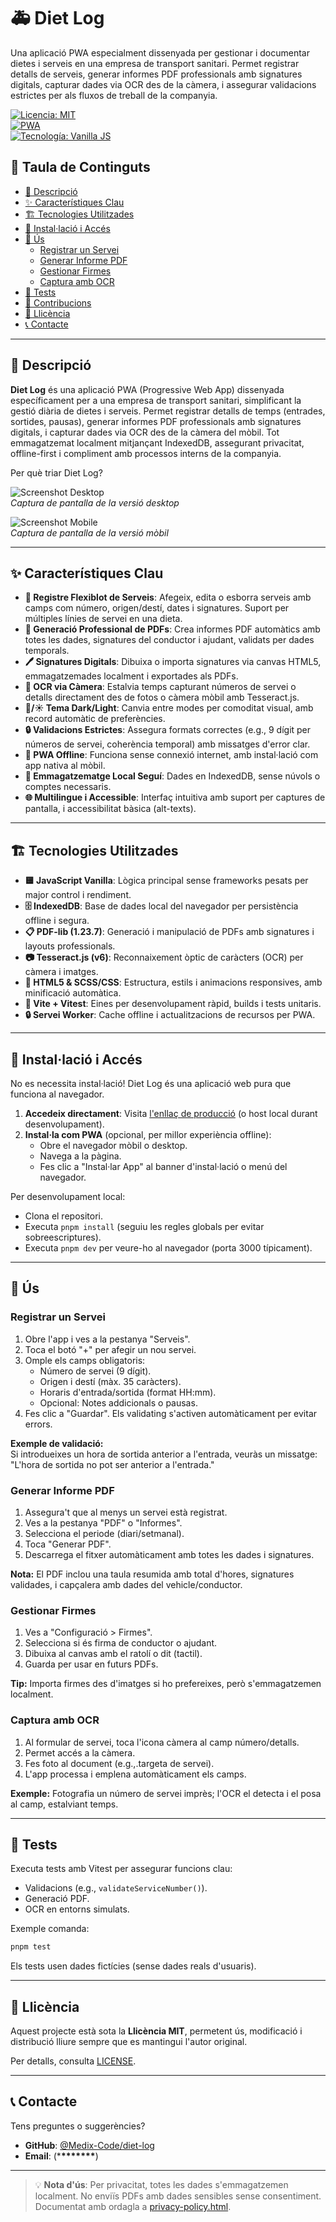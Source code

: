 # 🚑 Diet Log

Una aplicació PWA especialment dissenyada per gestionar i documentar dietes i serveis en una empresa de transport sanitari. Permet registrar detalls de serveis, generar informes PDF professionals amb signatures digitals, capturar dades via OCR des de la càmera, i assegurar validacions estrictes per als fluxos de treball de la companyia.

[![Licencia: MIT](https://img.shields.io/badge/Licencia-MIT-green.svg)](LICENSE)  
[![PWA](https://img.shields.io/badge/PWA-Compatible-blue.svg)]()  
[![Tecnología: Vanilla JS](https://img.shields.io/badge/Tecnología-Vanilla%20JS-yellow.svg)]()

## 📖 Taula de Continguts

- [🎯 Descripció](#-descripció)
- [✨ Característiques Clau](#-característiques-clau)
- [🏗️ Tecnologies Utilitzades](#️-tecnologies-utilitzades)
- [🚀 Instal·lació i Accés](#-instal·lació-i-accés)
- [📱 Ús](#-ús)
  - [Registrar un Servei](#registrar-un-servei)
  - [Generar Informe PDF](#generar-informe-pdf)
  - [ Gestionar Firmes](#gestionar-firmes)
  - [Captura amb OCR](#captura-amb-ocr)
- [🧪 Tests](#-tests)
- [🤝 Contribucions](#-contribucions)
- [📄 Llicència](#-llicència)
- [📞 Contacte](#-contacte)

---

## 🎯 Descripció

**Diet Log** és una aplicació PWA (Progressive Web App) dissenyada específicament per a una empresa de transport sanitari, simplificant la gestió diària de dietes i serveis. Permet registrar detalls de temps (entrades, sortides, pausas), generar informes PDF professionals amb signatures digitals, i capturar dades via OCR des de la càmera del mòbil. Tot emmagatzemat localment mitjançant IndexedDB, assegurant privacitat, offline-first i compliment amb processos interns de la companyia.

Per què triar Diet Log?

![Screenshot Desktop](assets/images/screenshot-desktop.png)  
_Captura de pantalla de la versió desktop_

![Screenshot Mobile](assets/images/screenshot-mobile.png)  
_Captura de pantalla de la versió mòbil_

---

## ✨ Característiques Clau

- **📝 Registre Flexiblot de Serveis**: Afegeix, edita o esborra serveis amb camps com número, origen/destí, dates i signatures. Suport per múltiples línies de servei en una dieta.
- **📄 Generació Professional de PDFs**: Crea informes PDF automàtics amb totes les dades, signatures del conductor i ajudant, validats per dades temporals.
- **🖊️ Signatures Digitals**: Dibuixa o importa signatures via canvas HTML5, emmagatzemades localment i exportades als PDFs.
- **📸 OCR via Càmera**: Estalvia temps capturant números de servei o detalls directament des de fotos o càmera mòbil amb Tesseract.js.
- **🌙/☀️ Tema Dark/Light**: Canvia entre modes per comoditat visual, amb record automàtic de preferències.
- **🔒 Validacions Estrictes**: Assegura formats correctes (e.g., 9 dígit per números de servei, coherència temporal) amb missatges d'error clar.
- **📱 PWA Offline**: Funciona sense connexió internet, amb instal·lació com app nativa al mòbil.
- **💾 Emmagatzematge Local Seguí**: Dades en IndexedDB, sense núvols o comptes necessaris.
- **🌐 Multilingue i Accessible**: Interfaç intuitiva amb suport per captures de pantalla, i accessibilitat bàsica (alt-texts).

---

## 🏗️ Tecnologies Utilitzades

- **🟨 JavaScript Vanilla**: Lògica principal sense frameworks pesats per major control i rendiment.
- **🗄️ IndexedDB**: Base de dades local del navegador per persistència offline i segura.
- **📋 PDF-lib (1.23.7)**: Generació i manipulació de PDFs amb signatures i layouts professionals.
- **📷 Tesseract.js (v6)**: Reconnaixement òptic de caràcters (OCR) per càmera i imatges.
- **🎨 HTML5 & SCSS/CSS**: Estructura, estils i animacions responsives, amb minificació automàtica.
- **🔧 Vite + Vitest**: Eines per desenvolupament ràpid, builds i tests unitaris.
- **🔒 Servei Worker**: Cache offline i actualitzacions de recursos per PWA.

---

## 🚀 Instal·lació i Accés

No es necessita instal·lació! Diet Log és una aplicació web pura que funciona al navegador.

1. **Accedeix directament**: Visita [l'enllaç de producció](#) (o host local durant desenvolupament).
2. **Instal·la com PWA** (opcional, per millor experiència offline):
   - Obre el navegador mòbil o desktop.
   - Navega a la pàgina.
   - Fes clic a "Instal·lar App" al banner d'instal·lació o menú del navegador.

Per desenvolupament local:

- Clona el repositori.
- Executa `pnpm install` (seguiu les regles globals per evitar sobreescriptures).
- Executa `pnpm dev` per veure-ho al navegador (porta 3000 típicament).

---

## 📱 Ús

### Registrar un Servei

1. Obre l'app i ves a la pestanya "Serveis".
2. Toca el botó "+" per afegir un nou servei.
3. Omple els camps obligatoris:
   - Número de servei (9 dígit).
   - Origen i destí (màx. 35 caràcters).
   - Horaris d'entrada/sortida (format HH:mm).
   - Opcional: Notes addicionals o pausas.
4. Fes clic a "Guardar". Els validating s'activen automàticament per evitar errors.

**Exemple de validació:**  
Si introdueixes un hora de sortida anterior a l'entrada, veuràs un missatge: "L'hora de sortida no pot ser anterior a l'entrada."

### Generar Informe PDF

1. Assegura't que al menys un servei està registrat.
2. Ves a la pestanya "PDF" o "Informes".
3. Selecciona el periode (diari/setmanal).
4. Toca "Generar PDF".
5. Descarrega el fitxer automàticament amb totes les dades i signatures.

**Nota:** El PDF inclou una taula resumida amb total d'hores, signatures validades, i capçalera amb dades del vehicle/conductor.

### Gestionar Firmes

1. Ves a "Configuració > Firmes".
2. Selecciona si és firma de conductor o ajudant.
3. Dibuixa al canvas amb el ratolí o dit (tactil).
4. Guarda per usar en futurs PDFs.

**Tip:** Importa firmes des d'imatges si ho prefereixes, però s'emmagatzemen localment.

### Captura amb OCR

1. Al formular de servei, toca l'icona càmera al camp número/detalls.
2. Permet accés a la càmera.
3. Fes foto al document (e.g.,.targeta de servei).
4. L'app processa i emplena automàticament els camps.

**Exemple:** Fotografia un número de servei imprès; l'OCR el detecta i el posa al camp, estalviant temps.

---

## 🧪 Tests

Executa tests amb Vitest per assegurar funcions clau:

- Validacions (e.g., `validateServiceNumber()`).
- Generació PDF.
- OCR en entorns simulats.

Exemple comanda:

```bash
pnpm test
```

Els tests usen dades fictícies (sense dades reals d'usuaris).

---

## 📄 Llicència

Aquest projecte està sota la **Llicència MIT**, permetent ús, modificació i distribució lliure sempre que es mantingui l'autor original.

Per detalls, consulta [LICENSE](./LICENSE).

---

## 📞 Contacte

Tens preguntes o suggerències?

- **GitHub**: [@Medix-Code/diet-log](https://github.com/Medix-Code/diet-log)
- **Email**: (\***\*\*\*\*\*\*\***)

---

> 💡 **Nota d'ús**: Per privacitat, totes les dades s'emmagatzemen localment. No enviïs PDFs amb dades sensibles sense consentiment. Documentat amb ordagla a [privacy-policy.html](./privacy-policy.html).
